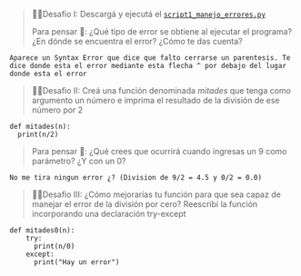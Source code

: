 

>
> 🧗‍♀️Desafio I: Descargá y ejecutá el [`script1_manejo_errores.py`](https://github.com/AJVelezRueda/UCEMA_Fundamentos_de_informatica/blob/master/Python_intro/script1_manejo_errores.py)
>
> Para pensar 🤔: ¿Qué tipo de error se obtiene al ejecutar el programa? ¿En dónde se encuentra el error? ¿Cómo te das cuenta? 
>
```
Aparece un Syntax Error que dice que falto cerrarse un parentesis. Te dice donde esta el error mediante esta flecha ^ por debajo del lugar donde esta el error
```


>
> 🧗‍♀️Desafio II: Creá una función denominada _mitades_ que tenga como argumento un número e imprima el resultado de la división de ese número por 2
```
def mitades(n):  
  print(n/2)
  ```
>
>Para pensar 🤔: ¿Qué crees que ocurrirá cuando ingresas un 9 como parámetro? ¿Y con un 0?
```
No me tira ningun error ¿? (Division de 9/2 = 4.5 y 0/2 = 0.0)
```
>
> 🧗‍♀️Desafio III: ¿Cómo mejorarías tu función para que sea capaz de manejar el error de la división por cero? Reescribí la función incorporando una declaración try-except
>
```
def mitades0(n):
    try:
      print(n/0)
    except:
      print("Hay un error")
```
